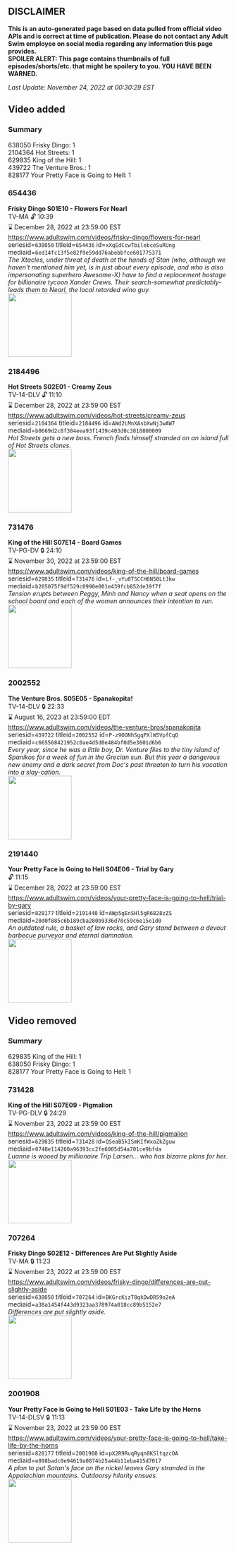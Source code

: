## DISCLAIMER
**This is an auto-generated page based on data pulled from official video APIs and is correct at time of publication. Please do not contact any Adult Swim employee on social media regarding any information this page provides.**  
**SPOILER ALERT: This page contains thumbnails of full episodes/shorts/etc. that might be spoilery to you. YOU HAVE BEEN WARNED.**  

_Last Update: November 24, 2022 at 00:30:29 EST_
## Video added
### Summary
638050 Frisky Dingo: 1  
2104364 Hot Streets: 1  
629835 King of the Hill: 1  
439722 The Venture Bros.: 1  
828177 Your Pretty Face is Going to Hell: 1  
### 654436
**Frisky Dingo S01E10 - Flowers For Nearl**  
TV-MA 🔓 10:39  
⌛ December 28, 2022 at 23:59:00 EST  
https://www.adultswim.com/videos/frisky-dingo/flowers-for-nearl  
seriesid=`638050` titleid=`654436` id=`xXqEdCcwTbilebceSuRUng` mediaid=`6ed14fc13f5e82f9e59dd76abebbfce601775371`  
_The Xtacles, under threat of death at the hands of Stan (who, although we haven't mentioned him yet, is in just about every episode, and who is also impersonating superhero Awesome-X) have to find a replacement hostage for billionaire tycoon Xander Crews.  Their search-somewhat predictably-leads them to Nearl, the local retarded wino guy._  
<a href="https://media.cdn.adultswim.com/uploads/20200304/thumbnails/2_2034165560-fd_010.jpg"><img src="https://media.cdn.adultswim.com/uploads/20200304/thumbnails/2_2034165560-fd_010.jpg" height="144px" /></a>
### 2184496
**Hot Streets S02E01 - Creamy Zeus**  
TV-14-DLV 🔓 11:10  
⌛ December 28, 2022 at 23:59:00 EST  
https://www.adultswim.com/videos/hot-streets/creamy-zeus  
seriesid=`2104364` titleid=`2184496` id=`AWd2LMnXAsbXwNj3wAW7` mediaid=`b0669d2c8f384eea93f1439c403d0c3818800009`  
_Hot Streets gets a new boss. French finds himself stranded on an island full of Hot Streets clones._  
<a href="https://media.cdn.adultswim.com/uploads/20200305/thumbnails/2_20351528325-hotstreets_201_dup-20181211.jpg"><img src="https://media.cdn.adultswim.com/uploads/20200305/thumbnails/2_20351528325-hotstreets_201_dup-20181211.jpg" height="144px" /></a>
### 731476
**King of the Hill S07E14 - Board Games**  
TV-PG-DV 🔒 24:10  
⌛ November 30, 2022 at 23:59:00 EST  
https://www.adultswim.com/videos/king-of-the-hill/board-games  
seriesid=`629835` titleid=`731476` id=`Lf-_vYu0TSCCH6N50LtJkw` mediaid=`b205075f9df529c0990e001e439fcb852de39f7f`  
_Tension erupts between Peggy, Minh and Nancy when a seat opens on the school board and each of the women announces their intention to run._  
<a href="https://i.cdn.turner.com/adultswim/big/image-upload/thumbnails/thumb-2_image-15221641903638.jpg"><img src="https://i.cdn.turner.com/adultswim/big/image-upload/thumbnails/thumb-2_image-15221641903638.jpg" height="144px" /></a>
### 2002552
**The Venture Bros. S05E05 - Spanakopita!**  
TV-14-DLV 🔒 22:33  
⌛ August 16, 2023 at 23:59:00 EDT  
https://www.adultswim.com/videos/the-venture-bros/spanakopita  
seriesid=`439722` titleid=`2002552` id=`P-z9OONhSgqPXlW5VpfCqQ` mediaid=`c665568421952c0ae4d5d0e484bf0d5e3601d6b6`  
_Every year, since he was a little boy, Dr. Venture flies to the tiny island of Spanikos for a week of fun in the Grecian sun. But this year a dangerous new enemy and a dark secret from Doc's past threaten to turn his vacation into a slay-cation._  
<a href="https://media.cdn.adultswim.com/uploads/20210106/thumbnails/2_21161411477-venture_503_dup_20130521.jpg"><img src="https://media.cdn.adultswim.com/uploads/20210106/thumbnails/2_21161411477-venture_503_dup_20130521.jpg" height="144px" /></a>
### 2191440
**Your Pretty Face is Going to Hell S04E06 - Trial by Gary**  
 🔓 11:15  
⌛ December 28, 2022 at 23:59:00 EST  
https://www.adultswim.com/videos/your-pretty-face-is-going-to-hell/trial-by-gary  
seriesid=`828177` titleid=`2191440` id=`AWp5gEnSHl5gR6828zZS` mediaid=`20d0f885c6b189cba280b9336d70c59c6e15e1d0`  
_An outdated rule, a basket of law rocks, and Gary stand between a devout barbecue purveyor and eternal damnation._  
<a href="https://i.cdn.turner.com/adultswim/big/image-upload/thumbnails/thumb-2_image-155802479320520.jpg"><img src="https://i.cdn.turner.com/adultswim/big/image-upload/thumbnails/thumb-2_image-155802479320520.jpg" height="144px" /></a>
## Video removed
### Summary
629835 King of the Hill: 1  
638050 Frisky Dingo: 1  
828177 Your Pretty Face is Going to Hell: 1  
### 731428
**King of the Hill S07E09 - Pigmalion**  
TV-PG-DLV 🔒 24:29  
⌛ November 23, 2022 at 23:59:00 EST  
https://www.adultswim.com/videos/king-of-the-hill/pigmalion  
seriesid=`629835` titleid=`731428` id=`QSeaB5kISmKIfWxoZkZguw` mediaid=`0748e114260a96393cc2fe6005d54a701ce9bfda`  
_Luanne is wooed by millionaire Trip Larsen... who has bizarre plans for her._  
<a href="https://media.cdn.adultswim.com/uploads/20220114/thumbnails/2_221141014341-Pigmalion.png"><img src="https://media.cdn.adultswim.com/uploads/20220114/thumbnails/2_221141014341-Pigmalion.png" height="144px" /></a>
### 707264
**Frisky Dingo S02E12 - Differences Are Put Slightly Aside**  
TV-MA 🔒 11:23  
⌛ November 23, 2022 at 23:59:00 EST  
https://www.adultswim.com/videos/frisky-dingo/differences-are-put-slightly-aside  
seriesid=`638050` titleid=`707264` id=`BKGrcKizT8qkDwDR59o2eA` mediaid=`a38a1454f443d9323aa378974a018cc89b5152e7`  
_Differences are put slightly aside._  
<a href="https://media.cdn.adultswim.com/uploads/20200304/thumbnails/2_2034171169-fd_026.jpg"><img src="https://media.cdn.adultswim.com/uploads/20200304/thumbnails/2_2034171169-fd_026.jpg" height="144px" /></a>
### 2001908
**Your Pretty Face is Going to Hell S01E03 - Take Life by the Horns**  
TV-14-DLSV 🔒 11:13  
⌛ November 23, 2022 at 23:59:00 EST  
https://www.adultswim.com/videos/your-pretty-face-is-going-to-hell/take-life-by-the-horns  
seriesid=`828177` titleid=`2001908` id=`pX2R9RuqRyqn0KSltqzcOA` mediaid=`e898badc0e94619a0874b25a44b11eba415d7017`  
_A plan to put Satan's face on the nickel leaves Gary stranded in the Appalachian mountains. Outdoorsy hilarity ensues._  
<a href="https://i.cdn.turner.com/adultswim/big/video/episode-thumbs-16x9/ypf_cc_103_pt2-01.jpg"><img src="https://i.cdn.turner.com/adultswim/big/video/episode-thumbs-16x9/ypf_cc_103_pt2-01.jpg" height="144px" /></a>
